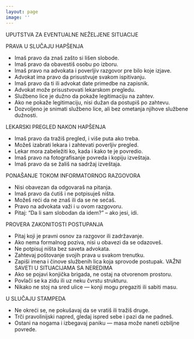 ```yaml
---
layout: page
image: ''
---
```

UPUTSTVA ZA EVENTUALNE NEŽELJENE SITUACIJE

PRAVA U SLUČAJU HAPŠENJA
* Imaš pravo da znaš zašto si lišen slobode.
* Imaš pravo da obavestiš osobu po izboru.
* Imaš pravo na advokata i poverljiv razgovor pre bilo koje izjave.
* Advokat ima pravo da prisustvuje svakom ispitivanju.
* Imaš pravo da ti ili advokat date primedbe na zapisnik.
* Advokat može prisustvovati lekarskom pregledu.
* Službeno lice je dužno da pokaže legitimaciju na zahtev.
* Ako ne pokaže legitimaciju, nisi dužan da postupiš po zahtevu.
* Dozvoljeno je snimati službeno lice, ali bez ometanja njihove službene dužnosti.

LEKARSKI PREGLED NAKON HAPŠENJA
* Imaš pravo da tražiš pregled, i više puta ako treba.
* Možeš izabrati lekara i zahtevati poverljiv pregled.
* Lekar mora zabeležiti ko, kada i kako te je povredio.
* Imaš pravo na fotografisanje povreda i kopiju izveštaja.
* Imaš pravo da se žališ na sadržaj izveštaja.

PONAŠANJE TOKOM INFORMATORNOG RAZGOVORA
* Nisi obavezan da odgovaraš na pitanja.
* Imaš pravo da ćutiš i ne potpisuješ ništa.
* Možeš reći da ne znaš ili da se ne sećaš.
* Pravo na advokata važi i u ovom razgovoru.
* Pitaj: “Da li sam slobodan da idem?” – ako jesi, idi.

PROVERA ZAKONITOSTI POSTUPANJA
* Pitaj koji je pravni osnov za razgovor ili zadržavanje.
* Ako nema formalnog poziva, nisi u obavezi da se odazoveš.
* Ne potpisuj ništa bez saveta advokata.
* Zahtevaj poštovanje svojih prava u svakom trenutku.
* Zapiši imena i činove službenih lica koja sprovode postupak.
VAŽNI SAVETI U SITUACIJAMA SA NEREDIMA
* Ako se pojavi konjička brigada, ne ostaj na otvorenom prostoru.
* Povlači se ka zidu ili uz neku čvrstu strukturu.
* Nikako ne stoj na sred ulice — konji mogu pregaziti ili sabiti masu.

U SLUČAJU STAMPEDA
* Ne okreći se, ne pokušavaj da se vratiš ili tražiš druge.
* Trči pravolinijski napred, gledaj ispred sebe i pazi da ne padneš.
* Ostani na nogama i izbegavaj paniku — masa može naneti ozbiljne povrede.
